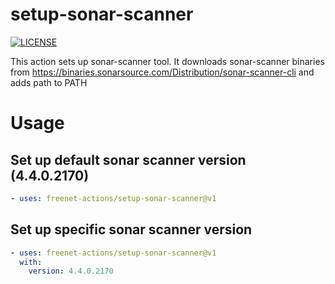 # setup-sonar-scanner
[![LICENSE](https://img.shields.io/github/license/md-actions/setup-sonar-scanner)](https://github.com/md-actions/setup-sonar-scanner/blob/main/LICENSE)

This action sets up sonar-scanner tool. It downloads sonar-scanner binaries from https://binaries.sonarsource.com/Distribution/sonar-scanner-cli and adds path to PATH

   
# Usage
## Set up default sonar scanner version (4.4.0.2170)
```yaml
- uses: freenet-actions/setup-sonar-scanner@v1
```
## Set up specific sonar scanner version
```yaml
- uses: freenet-actions/setup-sonar-scanner@v1
  with:
    version: 4.4.0.2170
```
